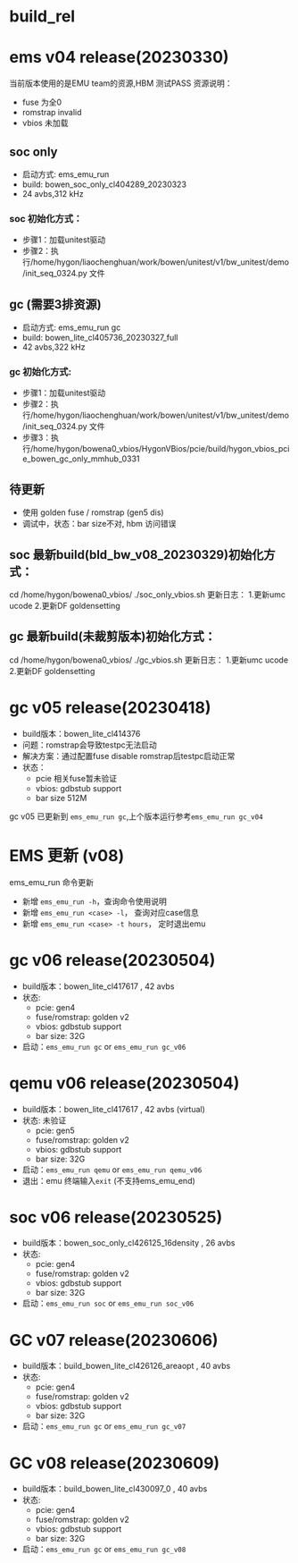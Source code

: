 # build_rel

# ems v04 release(20230330)
当前版本使用的是EMU team的资源,HBM 测试PASS
资源说明：
 - fuse 为全0
 - romstrap invalid
 - vbios 未加载

## soc only
 - 启动方式: ems_emu_run
 - build: bowen_soc_only_cl404289_20230323
 - 24 avbs,312 kHz
### soc 初始化方式：
 - 步骤1：加载unitest驱动
 - 步骤2：执行/home/hygon/liaochenghuan/work/bowen/unitest/v1/bw_unitest/demo/init_seq_0324.py 文件  

## gc (需要3排资源)
 - 启动方式: ems_emu_run gc
 - build: bowen_lite_cl405736_20230327_full
 - 42 avbs,322 kHz
### gc 初始化方式:
 - 步骤1：加载unitest驱动
 - 步骤2：执行/home/hygon/liaochenghuan/work/bowen/unitest/v1/bw_unitest/demo/init_seq_0324.py 文件  
 - 步骤3：执行/home/hygon/bowena0_vbios/HygonVBios/pcie/build/hygon_vbios_pcie_bowen_gc_only_mmhub_0331
   
## 待更新
  - 使用 golden fuse / romstrap (gen5 dis)
  - 调试中，状态：bar size不对, hbm 访问错误
 

## soc 最新build(bld_bw_v08_20230329)初始化方式：
cd /home/hygon/bowena0_vbios/
./soc_only_vbios.sh
更新日志：
1.更新umc ucode
2.更新DF goldensetting


## gc 最新build(未裁剪版本)初始化方式：
cd /home/hygon/bowena0_vbios/
./gc_vbios.sh
更新日志：
1.更新umc ucode
2.更新DF goldensetting


# gc v05 release(20230418)
 - build版本：bowen_lite_cl414376
 - 问题：romstrap会导致testpc无法启动
 - 解决方案：通过配置fuse disable romstrap后testpc启动正常
 - 状态：
    - pcie 相关fuse暂未验证
    - vbios: gdbstub support
    - bar size 512M

gc v05 已更新到 `ems_emu_run gc`,上个版本运行参考`ems_emu_run gc_v04`

# EMS 更新 (v08)
ems_emu_run 命令更新
 - 新增 `ems_emu_run -h`，查询命令使用说明
 - 新增 `ems_emu_run <case> -l`， 查询对应case信息
 - 新增 `ems_emu_run <case> -t hours`， 定时退出emu
 
# gc v06 release(20230504)
 - build版本：bowen_lite_cl417617 , 42 avbs
 - 状态:
    - pcie: gen4
    - fuse/romstrap: golden v2
    - vbios: gdbstub support
    - bar size: 32G
 - 启动：`ems_emu_run gc` or `ems_emu_run gc_v06`
  
# qemu v06 release(20230504)
 - build版本：bowen_lite_cl417617 , 42 avbs (virtual)
 - 状态: 未验证
    - pcie: gen5
    - fuse/romstrap: golden v2
    - vbios: gdbstub support
    - bar size: 32G
 - 启动：`ems_emu_run qemu` or `ems_emu_run qemu_v06`
 - 退出：emu 终端输入`exit` (不支持ems_emu_end)
 
# soc v06 release(20230525)
 - build版本：bowen_soc_only_cl426125_16density , 26 avbs
 - 状态:
    - pcie: gen4
    - fuse/romstrap: golden v2
    - vbios: gdbstub support
    - bar size: 32G
 - 启动：`ems_emu_run soc` or `ems_emu_run soc_v06`
 
# GC v07 release(20230606)
 - build版本：build_bowen_lite_cl426126_areaopt , 40 avbs
 - 状态:
    - pcie: gen4
    - fuse/romstrap: golden v2
    - vbios: gdbstub support
    - bar size: 32G
 - 启动：`ems_emu_run gc` or `ems_emu_run gc_v07`
 
# GC v08 release(20230609)
 - build版本：build_bowen_lite_cl430097_0 , 40 avbs
 - 状态:
    - pcie: gen4
    - fuse/romstrap: golden v2
    - vbios: gdbstub support
    - bar size: 32G
 - 启动：`ems_emu_run gc` or `ems_emu_run gc_v08`